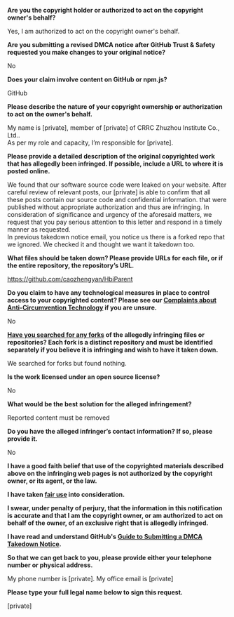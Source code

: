 **Are you the copyright holder or authorized to act on the copyright owner's behalf?**

Yes, I am authorized to act on the copyright owner's behalf.

**Are you submitting a revised DMCA notice after GitHub Trust & Safety requested you make changes to your original notice?**

No

**Does your claim involve content on GitHub or npm.js?**

GitHub

**Please describe the nature of your copyright ownership or authorization to act on the owner's behalf.**

My name is [private], member of [private] of CRRC Zhuzhou Institute Co., Ltd..  
As per my role and capacity, I’m responsible for [private].

**Please provide a detailed description of the original copyrighted work that has allegedly been infringed. If possible, include a URL to where it is posted online.**

We found that our software source code were leaked on your website. After careful review of relevant posts, our [private] is able to confirm that all these posts contain our source code and confidential information. that were published without appropriate authorization and thus are infringing.
In consideration of significance and urgency of the aforesaid matters, we request that you pay serious attention to this letter and respond in a timely manner as requested.  
In previous takedown notice email, you notice us there is a forked repo that we ignored. We checked it and thought we want it takedown too.

**What files should be taken down? Please provide URLs for each file, or if the entire repository, the repository’s URL.**

https://github.com/caozhengyan/HbiParent

**Do you claim to have any technological measures in place to control access to your copyrighted content? Please see our <a href="https://docs.github.com/articles/guide-to-submitting-a-dmca-takedown-notice#complaints-about-anti-circumvention-technology">Complaints about Anti-Circumvention Technology</a> if you are unsure.**

No

**<a href="https://docs.github.com/articles/dmca-takedown-policy#b-what-about-forks-or-whats-a-fork">Have you searched for any forks</a> of the allegedly infringing files or repositories? Each fork is a distinct repository and must be identified separately if you believe it is infringing and wish to have it taken down.**

We searched for forks but found nothing.

**Is the work licensed under an open source license?**

No

**What would be the best solution for the alleged infringement?**

Reported content must be removed

**Do you have the alleged infringer’s contact information? If so, please provide it.**

No

**I have a good faith belief that use of the copyrighted materials described above on the infringing web pages is not authorized by the copyright owner, or its agent, or the law.**

**I have taken <a href="https://www.lumendatabase.org/topics/22">fair use</a> into consideration.**

**I swear, under penalty of perjury, that the information in this notification is accurate and that I am the copyright owner, or am authorized to act on behalf of the owner, of an exclusive right that is allegedly infringed.**

**I have read and understand GitHub's <a href="https://docs.github.com/articles/guide-to-submitting-a-dmca-takedown-notice/">Guide to Submitting a DMCA Takedown Notice</a>.**

**So that we can get back to you, please provide either your telephone number or physical address.**

My phone number is [private]. My office email is [private]

**Please type your full legal name below to sign this request.**

[private]
